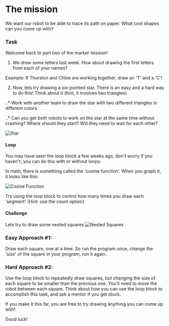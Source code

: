 The mission
===

We want our robot to be able to trace its path on paper.  What cool shapes can you come up with?

### Task
 Welcome back to part two of the marker mission!
 
 1. We drew some letters last week. How about drawing the first letters from each of your names?
 
 Example: If Thurston and Chloe are working together, draw an 'T' and a 'C'!
 
 2. Now, lets try drawing a six-pointed star. There is an easy and a hard way to do this! Think about it (hint, it involves two triangles)

..* Work with another team to draw the star with two different triangles in different colors.

..* Can you get both robots to work on the star at the same time without crashing?  Where should they start?  Will they need to wait for each other?
 
 ![Star](https://i.imgur.com/y37hea9.png "Star")
 
 
#### Loop
 
 You may have seen the loop block a few weeks ago, don't worry if you haven't, you can do this with or without loops:
 
 In math, there is something called the 'cosine function'.  When you graph it, it looks like this: 
 
 ![Cosine Function](https://i.imgur.com/SBGG4MM.png "cosine")
 
 Try using the loop block to control how many times you draw each 'segment' (Hint: use the count option)
   
   
#### Challenge
 Lets try to draw some nested squares
 ![Nested Squares](https://i.imgur.com/jM0q47x.png "Nested Squares")
 
### Easy Approach #1:
 
 Draw each square, one at a time.  So run the program once, change the 'size' of the square in your program, run it again.
 
### Hard Approach #2:
 
 Use the loop block to repeatedly draw squares, but changing the size of each square to be smaller than the previous one.  You'll need to move the robot between each square.
 Think about how you can use the loop block to accomplish this task, and ask a mentor if you get stuck.

 
If you make it this far, you are free to try drawing anything you can come up with!
 
Good luck!
